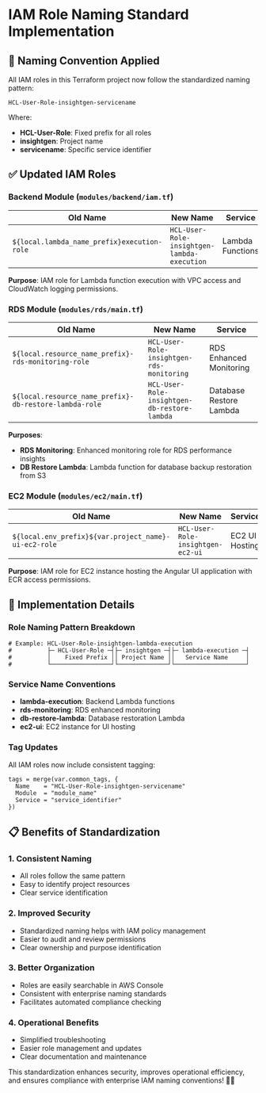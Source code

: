 # IAM Role Naming Standard Implementation

## 🎯 **Naming Convention Applied**

All IAM roles in this Terraform project now follow the standardized naming pattern:
```
HCL-User-Role-insightgen-servicename
```

Where:
- **HCL-User-Role**: Fixed prefix for all roles
- **insightgen**: Project name
- **servicename**: Specific service identifier

## ✅ **Updated IAM Roles**

### **Backend Module (`modules/backend/iam.tf`)**
| Old Name | New Name | Service |
|----------|----------|---------|  
| `${local.lambda_name_prefix}execution-role` | `HCL-User-Role-insightgen-lambda-execution` | Lambda Functions |

**Purpose**: IAM role for Lambda function execution with VPC access and CloudWatch logging permissions.

### **RDS Module (`modules/rds/main.tf`)**
| Old Name | New Name | Service |
|----------|----------|---------|  
| `${local.resource_name_prefix}-rds-monitoring-role` | `HCL-User-Role-insightgen-rds-monitoring` | RDS Enhanced Monitoring |
| `${local.resource_name_prefix}-db-restore-lambda-role` | `HCL-User-Role-insightgen-db-restore-lambda` | Database Restore Lambda |

**Purposes**:
- **RDS Monitoring**: Enhanced monitoring role for RDS performance insights
- **DB Restore Lambda**: Lambda function for database backup restoration from S3

### **EC2 Module (`modules/ec2/main.tf`)**
| Old Name | New Name | Service |
|----------|----------|---------|  
| `${local.env_prefix}${var.project_name}-ui-ec2-role` | `HCL-User-Role-insightgen-ec2-ui` | EC2 UI Hosting |

**Purpose**: IAM role for EC2 instance hosting the Angular UI application with ECR access permissions.

## 🔧 **Implementation Details**

### **Role Naming Pattern Breakdown**
```hcl
# Example: HCL-User-Role-insightgen-lambda-execution
#          ├─ HCL-User-Role ─┤├─ insightgen ─┤├─ lambda-execution ─┤
#          │    Fixed Prefix ││ Project Name ││   Service Name     │
#          └─────────────────┘└──────────────┘└────────────────────┘
```

### **Service Name Conventions**
- **lambda-execution**: Backend Lambda functions
- **rds-monitoring**: RDS enhanced monitoring
- **db-restore-lambda**: Database restoration Lambda
- **ec2-ui**: EC2 instance for UI hosting

### **Tag Updates**
All IAM roles now include consistent tagging:
```hcl
tags = merge(var.common_tags, {
  Name    = "HCL-User-Role-insightgen-servicename"
  Module  = "module_name"
  Service = "service_identifier"
})
```

## 📋 **Benefits of Standardization**

### **1. Consistent Naming**
- All roles follow the same pattern
- Easy to identify project resources
- Clear service identification

### **2. Improved Security**
- Standardized naming helps with IAM policy management
- Easier to audit and review permissions
- Clear ownership and purpose identification

### **3. Better Organization**
- Roles are easily searchable in AWS Console
- Consistent with enterprise naming standards
- Facilitates automated compliance checking

### **4. Operational Benefits**
- Simplified troubleshooting
- Easier role management and updates
- Clear documentation and maintenance

This standardization enhances security, improves operational efficiency, and ensures compliance with enterprise IAM naming conventions! 🔐✨
